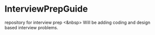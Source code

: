 # InterviewPrepGuide
repository for interview prep
<&nbsp> Will be adding coding and design based interview problems.
